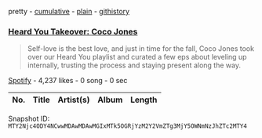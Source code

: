 pretty - [cumulative](/playlists/cumulative/37i9dQZF1DWVu3lAQuOIjU.md) - [plain](/playlists/plain/37i9dQZF1DWVu3lAQuOIjU) - [githistory](https://github.githistory.xyz/mackorone/spotify-playlist-archive/blob/main/playlists/plain/37i9dQZF1DWVu3lAQuOIjU)

### [Heard You Takeover: Coco Jones](https://open.spotify.com/playlist/37i9dQZF1DWVu3lAQuOIjU)

> Self\-love is the best love, and just in time for the fall, Coco Jones took over our Heard You playlist and curated a few eps about leveling up internally, trusting the process and staying present along the way.

[Spotify](https://open.spotify.com/user/spotify) - 4,237 likes - 0 song - 0 sec

| No. | Title | Artist(s) | Album | Length |
|---|---|---|---|---|

Snapshot ID: `MTY2Njc4ODY4NCwwMDAwMDAwMGIxMTk5OGRjYzM2Y2VmZTg3MjY5OWNmNzJhZTc2MTY4`
